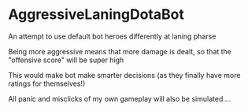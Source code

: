 # AggressiveLaningDotaBot
An attempt to use default bot heroes differently at laning pharse

Being more aggressive means that more damage is dealt, so that the "offensive score" will be super high

This would make bot make smarter decisions (as they finally have more ratings for themselves!)

All panic and misclicks of my own gameplay will also be simulated....
